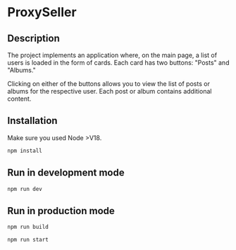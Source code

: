 # ProxySeller

## Description

The project implements an application where, on the main page, a list of users is loaded in the form of cards. Each card has two buttons: "Posts" and "Albums."

Clicking on either of the buttons allows you to view the list of posts or albums for the respective user. Each post or album contains additional content.

## Installation

Make sure you used Node >V18.

```bash
npm install
```

## Run in development mode

```bash
npm run dev
```

## Run in production mode

```bash
npm run build

npm run start

```
